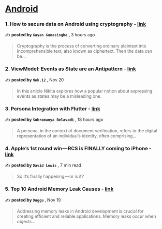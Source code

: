 
<h1><a href=https://medium.com/tag/android/recommended target="_blank" rel="noopener noreferrer">Android</a></h1>
<h3>1. How to secure data on Android using cryptography - <a href=https://medium.com/aeturnuminc/how-to-secure-data-on-android-using-cryptography-c3fdf4650b93?source=tag_recommended_feed---------0-84----------android----------359147d2_6027_41e6_acd4_41d8c334e435------- target="_blank" rel="noopener noreferrer">link</a></h3>

✍️ **posted by `Gayan Gunasinghe`** <date> , 3 hours ago</date>

<blockquote>Cryptography is the process of converting ordinary plaintext into incomprehensible text, also known as ciphertext. Then the data can be…</blockquote>

<h3>2. ViewModel: Events as State are an Antipattern - <a href=https://medium.com/proandroiddev/viewmodel-events-as-state-are-an-antipattern-35ff4fbc6fb6?source=tag_recommended_feed---------1-85----------android----------359147d2_6027_41e6_acd4_41d8c334e435------- target="_blank" rel="noopener noreferrer">link</a></h3>

✍️ **posted by `Nek.12`** <date> , Nov 20</date>

<blockquote>In this article Nikita explores how a popular notion about expressing events as states may be a misleading one.</blockquote>

<h3>3. Persona Integration with Flutter - <a href=https://medium.com/@subbubelavadi/persona-integration-with-flutter-d6529ebc6472?source=tag_recommended_feed---------2-84----------android----------359147d2_6027_41e6_acd4_41d8c334e435------- target="_blank" rel="noopener noreferrer">link</a></h3>

✍️ **posted by `Subramanya Belavadi`** <date> , 18 hours ago</date>

<blockquote>A persona, in the context of document verification, refers to the digital representation of an individual’s identity, often comprising…</blockquote>

<h3>4. Apple’s 1st round win — RCS is FINALLY coming to iPhone - <a href=https://medium.com/macoclock/apples-1st-round-win-rcs-is-finally-coming-to-iphone-0a7804381e12?source=tag_recommended_feed---------3-107----------android----------359147d2_6027_41e6_acd4_41d8c334e435------- target="_blank" rel="noopener noreferrer">link</a></h3>

✍️ **posted by `David Lewis`** <date> , 7 min read</date>

<blockquote>So it’s finally happening — or is it?</blockquote>

<h3>5. Top 10 Android Memory Leak Causes - <a href=https://medium.com/@dugguRK/top-10-android-memory-leak-causes-9cdd8cbd5489?source=tag_recommended_feed---------4-85----------android----------359147d2_6027_41e6_acd4_41d8c334e435------- target="_blank" rel="noopener noreferrer">link</a></h3>

✍️ **posted by `Duggu`** <date> , Nov 19</date>

<blockquote>Addressing memory leaks in Android development is crucial for creating efficient and reliable applications. Memory leaks occur when objects…</blockquote>

